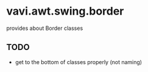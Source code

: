 # vavi.awt.swing.border

provides about Border classes

## TODO

 *  get to the bottom of classes properly (not naming)
